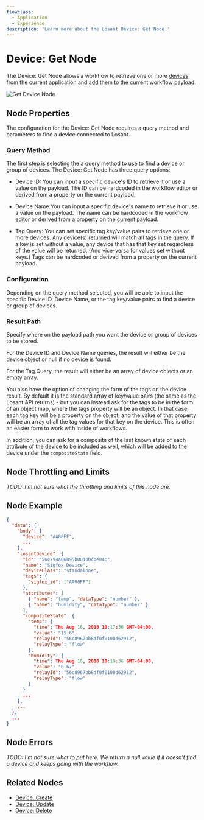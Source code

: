 ```yaml
---
flowclass:
  - Application
  - Experience
description: 'Learn more about the Losant Device: Get Node.'
---
```


# Device: Get Node

The Device: Get Node allows a workflow to retrieve one or more [devices](/devices/overview/) from the current application and add them to the current workflow payload.

![Get Device Node](/images/workflows/data/get-device-node.png "Get Device Node")

## Node Properties

The configuration for the Device: Get Node requires a query method and parameters to find a device connected to Losant.

### Query Method

The first step is selecting the a query method to use to find a device or group of devices. The Device: Get Node has three query options:

- Device ID: You can input a specific device's ID to retrieve it or use a value on the payload. The ID can be hardcoded in the workflow editor or derived from a property on the current payload.

- Device Name:You can input a specific device's name to retrieve it or use a value on the payload. The name can be hardcoded in the workflow editor or derived from a property on the current payload.

- Tag Query: You can set specific tag key/value pairs to retrieve one or more devices. Any device(s) returned will match all tags in the query. If a key is set without a value, any device that has that key set regardless of the value will be returned. (And vice-versa for values set without keys.) Tags can be hardcoded or derived from a property on the current payload.

### Configuration

Depending on the query method selected, you will be able to input the specific Device ID, Device Name, or the tag key/value pairs to find a device or group of devices.

### Result Path

Specify where on the payload path you want the device or group of devices to be stored.

For the Device ID and Device Name queries, the result will either be the device object or null if no device is found.

For the Tag Query, the result will either be an array of device objects or an empty array.

You also have the option of changing the form of the tags on the device result. By default it is the standard array of key/value pairs (the same as the Losant API returns) - but you can instead ask for the tags to be in the form of an object map, where the tags property will be an object. In that case, each tag key will be a property on the object, and the value of that property will be an array of all the tag values for that key on the device. This is often an easier form to work with inside of workflows.

In addition, you can ask for a composite of the last known state of each attribute of the device to be included as well, which will be added to the device under the `compositeState` field.

## Node Throttling and Limits

_TODO: I'm not sure what the throttling and limits of this node are._

## Node Example

```json
{
  "data": {
    "body": {
      "device": "AA00FF",
      ...
    },
    "losantDevice": {
      "id": "56c794a06895b00100cbe84c",
      "name": "Sigfox Device",
      "deviceClass": "standalone",
      "tags": {
        "sigfox_id": ["AA00FF"]
      },
      "attributes": [
        { "name": "temp", "dataType": "number" },
        { "name": "humidity", "dataType": "number" }
      ],
      "compositeState": {
        "temp": {
          "time": Thu Aug 16, 2018 10:17:36 GMT-04:00,
          "value": "15.6",
          "relayId": "56c8967bb8df0f0100d62912",
          "relayType": "flow"
        },
        "humidity": {
          "time": Thu Aug 16, 2018 10:10:36 GMT-04:00,
          "value": "0.67",
          "relayId": "56c8967bb8df0f0100d62912",
          "relayType": "flow"
        }
      }
      ...
    },
    ...
  },
  ...
}
```

## Node Errors

_TODO: I'm not sure what to put here. We return a null value if it doesn't find a device and keeps going with the workflow._

## Related Nodes

- [Device: Create](http://127.0.0.1:8000/workflows/data/create-device/)
- [Device: Update](http://127.0.0.1:8000/workflows/data/update-device/)
- [Device: Delete](http://127.0.0.1:8000/workflows/data/delete-device/)
